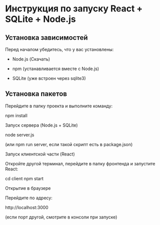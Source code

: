 # **Инструкция по запуску React + SQLite + Node.js**

## **Установка зависимостей**

Перед началом убедитесь, что у вас установлены:

* Node.js (Скачать)

* npm (устанавливается вместе с Node.js)

* SQLite (уже встроен через sqlite3)

## Установка пакетов

Перейдите в папку проекта и выполните команду:

npm install

Запуск сервера (Node.js + SQLite)

node server.js

(или npm run server, если такой скрипт есть в package.json)

Запуск клиентской части (React)

Откройте другой терминал, перейдите в папку фронтенда и запустите React:

cd client
npm start

Открытие в браузере

Перейдите по адресу:

http://localhost:3000

(если порт другой, смотрите в консоли при запуске)
